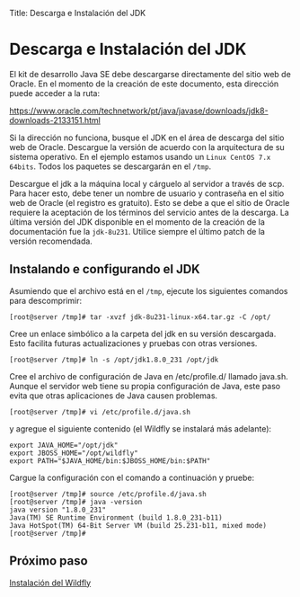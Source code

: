 Title: Descarga e Instalación del JDK

# Descarga e Instalación del JDK

El kit de desarrollo Java SE debe descargarse directamente del sitio web de Oracle. En el momento de la creación de este documento, esta dirección puede acceder a la ruta:

https://www.oracle.com/technetwork/pt/java/javase/downloads/jdk8-downloads-2133151.html

Si la dirección no funciona, busque el JDK en el área de descarga del sitio web de Oracle. Descargue la versión de acuerdo con la arquitectura de su sistema operativo. En el ejemplo estamos usando un `Linux CentOS 7.x 64bits`. Todos los paquetes se descargarán en el `/tmp`.

Descargue el jdk a la máquina local y cárguelo al servidor a través de scp. Para hacer esto, debe tener un nombre de usuario y contraseña en el sitio web de Oracle (el registro es gratuito). Esto se debe a que el sitio de Oracle requiere la aceptación de los términos del servicio antes de la descarga. La última versión del JDK disponible en el momento de la creación de la documentación fue la `jdk-8u231`. Utilice siempre el último patch de la versión recomendada.

## Instalando e configurando el JDK

Asumiendo que el archivo está en el `/tmp`, ejecute los siguientes comandos para descomprimir:

``` shell
[root@server /tmp]# tar -xvzf jdk-8u231-linux-x64.tar.gz -C /opt/
```
Cree un enlace simbólico a la carpeta del jdk en su versión descargada. Esto facilita futuras actualizaciones y pruebas con otras versiones.

``` shell
[root@server /tmp]# ln -s /opt/jdk1.8.0_231 /opt/jdk
```

Cree el archivo de configuración de Java en /etc/profile.d/ llamado java.sh. Aunque el servidor web tiene su propia configuración de Java, este paso evita que otras aplicaciones de Java causen problemas.

``` shell
[root@server /tmp]# vi /etc/profile.d/java.sh
```

y agregue el siguiente contenido (el Wildfly se instalará más adelante):

``` shell
export JAVA_HOME="/opt/jdk"
export JBOSS_HOME="/opt/wildfly"
export PATH="$JAVA_HOME/bin:$JBOSS_HOME/bin:$PATH"
```
Cargue la configuración con el comando a continuación y pruebe:

``` shell
[root@server /tmp]# source /etc/profile.d/java.sh
[root@server /tmp]# java -version
java version "1.8.0_231"
Java(TM) SE Runtime Environment (build 1.8.0_231-b11)
Java HotSpot(TM) 64-Bit Server VM (build 25.231-b11, mixed mode)
[root@server /tmp]#
```

## Próximo paso

[Instalación del Wildfly][1]

[1]:/es-es/citsmart-platform-9/get-started/installation-and-upgrade/perform-installation/install-wildfly.html
